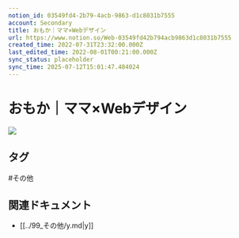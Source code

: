 ```yaml
---
notion_id: 03549fd4-2b79-4acb-9863-d1c8031b7555
account: Secondary
title: おもか｜ママ×Webデザイン
url: https://www.notion.so/Web-03549fd42b794acb9863d1c8031b7555
created_time: 2022-07-31T23:32:00.000Z
last_edited_time: 2022-08-01T00:21:00.000Z
sync_status: placeholder
sync_time: 2025-07-12T15:01:47.484024
---
```

# おもか｜ママ×Webデザイン

![](https://ryota-noz.work/wp-content/themes/cocoon-child-master/images/design_g_img/14.jpg)

## タグ

#その他 

## 関連ドキュメント

- [[../99_その他/y.md|y]]
